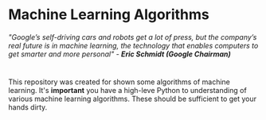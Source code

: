 # Machine Learning Algorithms

###### <i>"Google’s self-driving cars and robots get a lot of press, but the company’s real future is in machine learning, the technology that enables computers to get smarter and more personal"</i> - <b>Eric Schmidt (Google Chairman)</b>

#

<p aling="justify">This repository was created for shown some algorithms of machine learning. It's <b>important</b> you have a high-leve Python to understanding of various machine learning algorithms. These should be sufficient to get your hands dirty. </p>